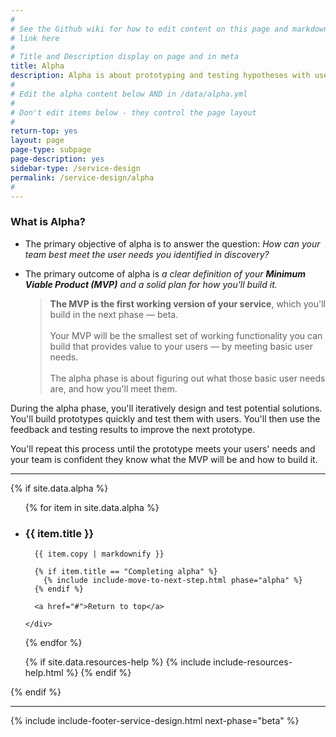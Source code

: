 ```yaml
---
#
# See the Github wiki for how to edit content on this page and markdown styles you can use:
# link here
#
# Title and Description display on page and in meta
title: Alpha
description: Alpha is about prototyping and testing hypotheses with users. Your goal in alpha is to figure out how to meet the user needs you identified in discovery. Use alpha as your chance to test many different approaches with real users before building your service.
#
# Edit the alpha content below AND in /data/alpha.yml
#
# Don't edit items below - they control the page layout
#
return-top: yes
layout: page
page-type: subpage
page-description: yes
sidebar-type: /service-design
permalink: /service-design/alpha
#
---
```


### What is Alpha?

* The primary objective of alpha is to answer the question: *How can your team best meet the user needs you identified in discovery?*

* The primary outcome of alpha is *a clear definition of your **Minimum Viable Product (MVP)** and a solid plan for how you'll build it.*
  <blockquote class="plain-blockquote">
  <b>The MVP is the first working version of your service</b>, which you'll build in the next phase &mdash; beta.
  <br/><br/>Your MVP will be the smallest set of working functionality you can build that provides value to your users &mdash; by meeting basic user needs.
  <br/><br/>The alpha phase is about figuring out what those basic user needs are, and how you'll meet them.
  </blockquote>

During the alpha phase, you'll iteratively design and test potential solutions. You'll build prototypes quickly and test them with users. You'll then use the feedback and testing results to improve the next prototype.

You'll repeat this process until the prototype meets your users' needs and your team is confident they know what the MVP will be and how to build it.

<hr>


{% if site.data.alpha %}

<ul class="usa-accordion secondary-accordion">

  {% for item in site.data.alpha %}

  <li>
    <h3 id="{{ item.title | downcase | replace: ' ', '-' }}" class="usa-accordion-button"
      aria-expanded="false"
      aria-controls="{{ item.number }}">
      {{ item.title }}
    </h3>
    <div id="{{ item.number }}" class="usa-accordion-content secondary-accordion-content">

      {{ item.copy | markdownify }}

      {% if item.title == "Completing alpha" %}
        {% include include-move-to-next-step.html phase="alpha" %}
      {% endif %}

      <a href="#">Return to top</a>

    </div>

  </li>

  {% endfor %}

  {% if site.data.resources-help %}
    {% include include-resources-help.html %}
  {% endif %}

</ul>

{% endif %}


<hr>

{% include include-footer-service-design.html next-phase="beta" %}
